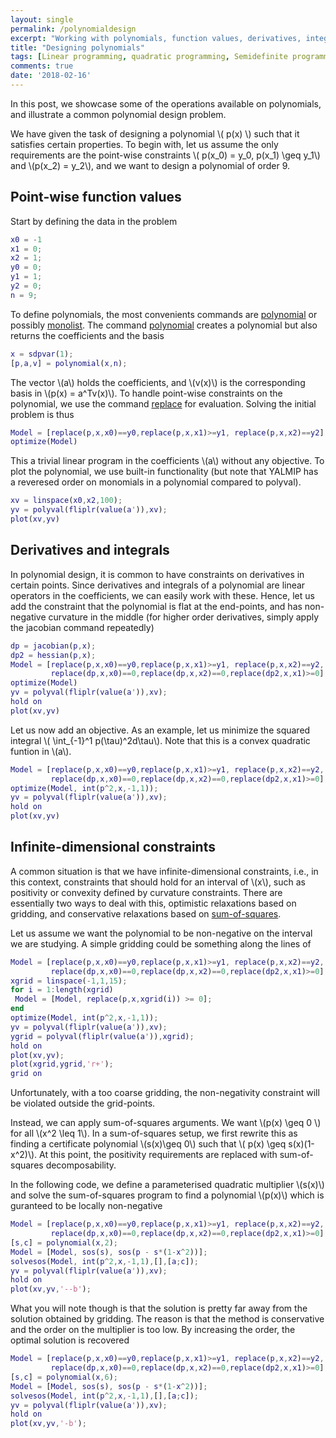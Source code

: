 ```yaml
---
layout: single
permalink: /polynomialdesign
excerpt: "Working with polynomials, function values, derivatives, integrals and their properties"
title: "Designing polynomials"
tags: [Linear programming, quadratic programming, Semidefinite programming, Sum-of-squares programming]
comments: true
date: '2018-02-16'
---
```


In this post, we showcase some of the operations available on polynomials, and illustrate a common polynomial design problem.

We have given the task of designing a polynomial \\( p(x) \\) such that it satisfies certain properties. To begin with, let us assume the only requirements are the point-wise constraints \\(  p(x_0) = y_0,  p(x_1) \geq y_1\\) and \\(p(x_2) = y_2\\), and we want to design a polynomial of order 9.

## Point-wise function values

Start by defining the data in the problem

````matlab
x0 = -1
x1 = 0;
x2 = 1;
y0 = 0;
y1 = 1;
y2 = 0;
n = 9;
````

To define polynomials, the most convenients commands are [polynomial](/commands/polynomial) or possibly [monolist](/commands/monolist). The command [polynomial](/commands/polynomial) creates a polynomial but also returns the coefficients and the basis

````matlab
x = sdpvar(1);
[p,a,v] = polynomial(x,n);
````

The vector \\(a\\) holds the coefficients, and \\(v(x)\\) is the corresponding basis in \\(p(x) = a^Tv(x)\\). To handle point-wise constraints on the polynomial, we use the command [replace](/commands/polynomial) for evaluation. Solving the initial problem is thus

````matlab
Model = [replace(p,x,x0)==y0,replace(p,x,x1)>=y1, replace(p,x,x2)==y2];
optimize(Model)
````

This a trivial linear program in the coefficients \\(a\\) without any objective. To plot the polynomial, we use built-in functionality (but note that YALMIP has a reveresed order on monomials in a polynomial compared to polyval).

````matlab
xv = linspace(x0,x2,100);
yv = polyval(fliplr(value(a')),xv);
plot(xv,yv)
````

## Derivatives and integrals

In polynomial design, it is common to have constraints on derivatives in certain points. Since derivatives and integrals of a polynomial are linear operators in the coefficients, we can easily work with these. Hence, let us add the constraint that the polynomial is flat at the end-points, and has non-negative curvature in the middle (for higher order derivatives, simply apply the jacobian command repeatedly)

````matlab
dp = jacobian(p,x);
dp2 = hessian(p,x);
Model = [replace(p,x,x0)==y0,replace(p,x,x1)>=y1, replace(p,x,x2)==y2,
         replace(dp,x,x0)==0,replace(dp,x,x2)==0,replace(dp2,x,x1)>=0];
optimize(Model)
yv = polyval(fliplr(value(a')),xv);
hold on
plot(xv,yv)
````

Let us now add an objective. As an example, let us minimize the squared integral \\( \int_{-1}^1 p(\tau)^2d\tau\\). Note that this is a convex quadratic funtion in \\(a\\).

````matlab
Model = [replace(p,x,x0)==y0,replace(p,x,x1)>=y1, replace(p,x,x2)==y2,
         replace(dp,x,x0)==0,replace(dp,x,x2)==0,replace(dp2,x,x1)>=0];
optimize(Model, int(p^2,x,-1,1));
yv = polyval(fliplr(value(a')),xv);
hold on
plot(xv,yv)
````



## Infinite-dimensional constraints

A common situation is that we have infinite-dimensional constraints, i.e., in this context, constraints that should hold for an interval of \\(x\\), such as positivity or convexity defined by curvature constraints. There are essentially two ways to deal with this, optimistic relaxations based on gridding, and conservative relaxations based on [sum-of-squares](/tutorial/sumofsquaresprogramming/).

Let us assume we want the polynomial to be non-negative on the interval we are studying. A simple gridding could be something along the lines of

````matlab
Model = [replace(p,x,x0)==y0,replace(p,x,x1)>=y1, replace(p,x,x2)==y2,
         replace(dp,x,x0)==0,replace(dp,x,x2)==0,replace(dp2,x,x1)>=0];
xgrid = linspace(-1,1,15);     
for i = 1:length(xgrid)
 Model = [Model, replace(p,x,xgrid(i)) >= 0];
end
optimize(Model, int(p^2,x,-1,1));
yv = polyval(fliplr(value(a')),xv);
ygrid = polyval(fliplr(value(a')),xgrid);
hold on
plot(xv,yv);
plot(xgrid,ygrid,'r+');
grid on
````

Unfortunately, with a too coarse gridding, the non-negativity constraint will be violated outside the grid-points.

Instead, we can apply sum-of-squares arguments. We want \\(p(x) \geq 0 \\) for all \\(x^2 \leq 1\\). In a sum-of-squares setup, we first rewrite this as finding a certificate polynomial \\(s(x)\geq 0\\) such that \\( p(x) \geq s(x)(1-x^2)\\). At this point, the positivity requirements are replaced with sum-of-squares decomposability.

In the following code, we define a parameterised quadratic multiplier \\(s(x)\\) and solve the sum-of-squares program to find a polynomial \\(p(x)\\) which is guranteed to be locally non-negative

````matlab
Model = [replace(p,x,x0)==y0,replace(p,x,x1)>=y1, replace(p,x,x2)==y2,
         replace(dp,x,x0)==0,replace(dp,x,x2)==0,replace(dp2,x,x1)>=0];
[s,c] = polynomial(x,2);
Model = [Model, sos(s), sos(p - s*(1-x^2))];
solvesos(Model, int(p^2,x,-1,1),[],[a;c]);
yv = polyval(fliplr(value(a')),xv);
hold on
plot(xv,yv,'--b');
````

What you will note though is that the solution is pretty far away from the solution obtained by gridding. The reason is that the method is conservative and the order on the multiplier is too low. By increasing the order, the optimal solution is recovered

````matlab
Model = [replace(p,x,x0)==y0,replace(p,x,x1)>=y1, replace(p,x,x2)==y2,
         replace(dp,x,x0)==0,replace(dp,x,x2)==0,replace(dp2,x,x1)>=0];
[s,c] = polynomial(x,6);
Model = [Model, sos(s), sos(p - s*(1-x^2))];
solvesos(Model, int(p^2,x,-1,1),[],[a;c]);
yv = polyval(fliplr(value(a')),xv);
hold on
plot(xv,yv,'-b');
````
